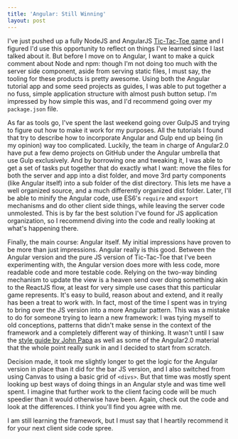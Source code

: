 ```yaml
---
title: 'Angular: Still Winning'
layout: post
---
```


I've just pushed up a fully NodeJS and AngularJS [Tic-Tac-Toe game](https://github.com/thomaskeschl/t4) and I figured I'd use this opportunity to reflect on things I've learned since I last talked about it. But before I move on to Angular, I want to make a quick comment about Node and npm: though I'm not doing too much with the server side component, aside from serving static files, I must say, the tooling for these products is pretty awesome. Using both the Angular tutorial app and some seed projects as guides, I was able to put together a no fuss, simple application structure with almost push button setup. I'm impressed by how simple this was, and I'd recommend going over my `package.json` file.

As far as tools go, I've spent the last weekend going over GulpJS and trying to figure out how to make it work for my purposes. All the tutorials I found that try to describe how to incorporate Angular and Gulp end up being (in my opinion) way too complicated. Luckily, the team in charge of Angular2.0 have put a few demo projects on GitHub under the Angular umbrella that use Gulp exclusively. And by borrowing one and tweaking it, I was able to get a set of tasks put together that do exactly what I want: move the files for both the server and app into a dist folder, and move 3rd party components (like Angular itself) into a sub folder of the dist directory. This lets me have a well organized source, and a much differently organized dist folder. Later, I'll be able to minify the Angular code, use ES6's `require` and `export` mechanisms and do other client side things, while leaving the server code unmolested. This is by far the best solution I've found for JS application organization, so I recommend diving into the code and really looking at what's happening there.

Finally, the main course: Angular itself. My initial impressions have proven to be more than just impressions. Angular really is this good. Between the Angular version and the pure JS version of Tic-Tac-Toe that I've been experimenting with, the Angular version does more with less code, more readable code and more testable code. Relying on the two-way binding mechanism to update the view is a heaven send over doing something akin to the ReactJS flow, at least for very simple use cases that this particular game represents. It's easy to build, reason about and extend, and it really has been a treat to work with. In fact, most of the time I spent was in trying to bring over the JS version into a more Angular pattern. This was a mistake to do for someone trying to learn a new framework: I was tying myself to old conceptions, patterns that didn't make sense in the context of the framework and a completely different way of thinking. It wasn't until I saw the [style guide by John Papa](https://github.com/johnpapa/angularjs-styleguide) as well as some of the Angular2.0 material that the whole point really sunk in and I decided to start from scratch.

Decision made, it took me slightly longer to get the logic for the Angular version in place than it did for the bar JS version, and I also switched from using Canvas to using a basic grid of `<divs>`. But that time was mostly spent looking up best ways of doing things in an Angular style and was time well spent. I imagine that further work to the client facing code will be much speedier than it would otherwise have been. Again, check out the code and look at the differences. I think you'll find you agree with me.

I am still learning the framework, but I must say that I heartily recommend it for your next client side code spree.